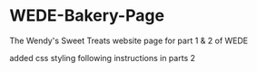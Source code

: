 # WEDE-Bakery-Page
The Wendy's Sweet Treats website page for part 1 & 2 of WEDE

added css styling following instructions in parts 2
